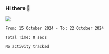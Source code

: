 ### Hi there 👋️

![](https://komarev.com/ghpvc/?username=Loner1024)

<!--START_SECTION:waka-->

```txt
From: 15 October 2024 - To: 22 October 2024

Total Time: 0 secs

No activity tracked
```

<!--END_SECTION:waka-->



